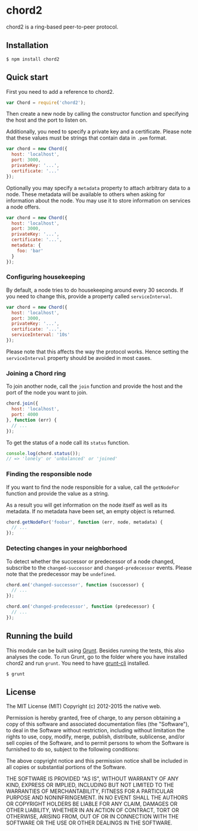 # chord2

chord2 is a ring-based peer-to-peer protocol.

## Installation

    $ npm install chord2

## Quick start

First you need to add a reference to chord2.

```javascript
var Chord = require('chord2');
```

Then create a new node by calling the constructor function and specifying the host and the port to listen on.

Additionally, you need to specify a private key and a certificate. Please note that these values must be strings that contain data in `.pem` format.

```javascript
var chord = new Chord({
  host: 'localhost',
  port: 3000,
  privateKey: '...',
  certificate: '...'
});
```

Optionally you may specify a `metadata` property to attach arbitrary data to a node. These metadata will be available to others when asking for information about the node. You may use it to store information on services a node offers.

```javascript
var chord = new Chord({
  host: 'localhost',
  port: 3000,
  privateKey: '...',
  certificate: '...',
  metadata: {
    foo: 'bar'
  }
});
```

### Configuring housekeeping

By default, a node tries to do housekeeping around every 30 seconds. If you need to change this, provide a property called `serviceInterval`.

```javascript
var chord = new Chord({
  host: 'localhost',
  port: 3000,
  privateKey: '...',
  certificate: '...',
  serviceInterval: '10s'
});
```

Please note that this affects the way the protocol works. Hence setting the `serviceInterval` property should be avoided in most cases.

### Joining a Chord ring

To join another node, call the `join` function and provide the host and the port of the node you want to join.

```javascript
chord.join({
  host: 'localhost',
  port: 4000
}, function (err) {
  // ...
});
```

To get the status of a node call its `status` function.

```javascript
console.log(chord.status());
// => 'lonely' or 'unbalanced' or 'joined'
```

### Finding the responsible node

If you want to find the node responsible for a value, call the `getNodeFor` function and provide the value as a string.

As a result you will get information on the node itself as well as its metadata. If no metadata have been set, an empty object is returned.

```javascript
chord.getNodeFor('foobar', function (err, node, metadata) {
  // ...
});
```

### Detecting changes in your neighborhood

To detect whether the successor or predecessor of a node changed, subscribe to the `changed-successor` and `changed-predecessor` events. Please note that the predecessor may be `undefined`.

```javascript
chord.on('changed-successor', function (successor) {
  // ...
});

chord.on('changed-predecessor', function (predecessor) {
  // ...
});
```

## Running the build

This module can be built using [Grunt](http://gruntjs.com/). Besides running the tests, this also analyses the code. To run Grunt, go to the folder where you have installed chord2 and run `grunt`. You need to have [grunt-cli](https://github.com/gruntjs/grunt-cli) installed.

    $ grunt

## License

The MIT License (MIT)
Copyright (c) 2012-2015 the native web.

Permission is hereby granted, free of charge, to any person obtaining a copy of this software and associated documentation files (the "Software"), to deal in the Software without restriction, including without limitation the rights to use, copy, modify, merge, publish, distribute, sublicense, and/or sell copies of the Software, and to permit persons to whom the Software is furnished to do so, subject to the following conditions:

The above copyright notice and this permission notice shall be included in all copies or substantial portions of the Software.

THE SOFTWARE IS PROVIDED "AS IS", WITHOUT WARRANTY OF ANY KIND, EXPRESS OR IMPLIED, INCLUDING BUT NOT LIMITED TO THE WARRANTIES OF MERCHANTABILITY, FITNESS FOR A PARTICULAR PURPOSE AND NONINFRINGEMENT. IN NO EVENT SHALL THE AUTHORS OR COPYRIGHT HOLDERS BE LIABLE FOR ANY CLAIM, DAMAGES OR OTHER LIABILITY, WHETHER IN AN ACTION OF CONTRACT, TORT OR OTHERWISE, ARISING FROM, OUT OF OR IN CONNECTION WITH THE SOFTWARE OR THE USE OR OTHER DEALINGS IN THE SOFTWARE.
